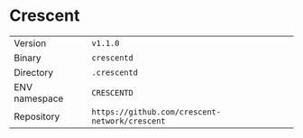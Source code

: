 # Crescent

| | |
|---|---|
|Version|`v1.1.0`|
|Binary|`crescentd`|
|Directory|`.crescentd`|
|ENV namespace|`CRESCENTD`|
|Repository|`https://github.com/crescent-network/crescent`|

